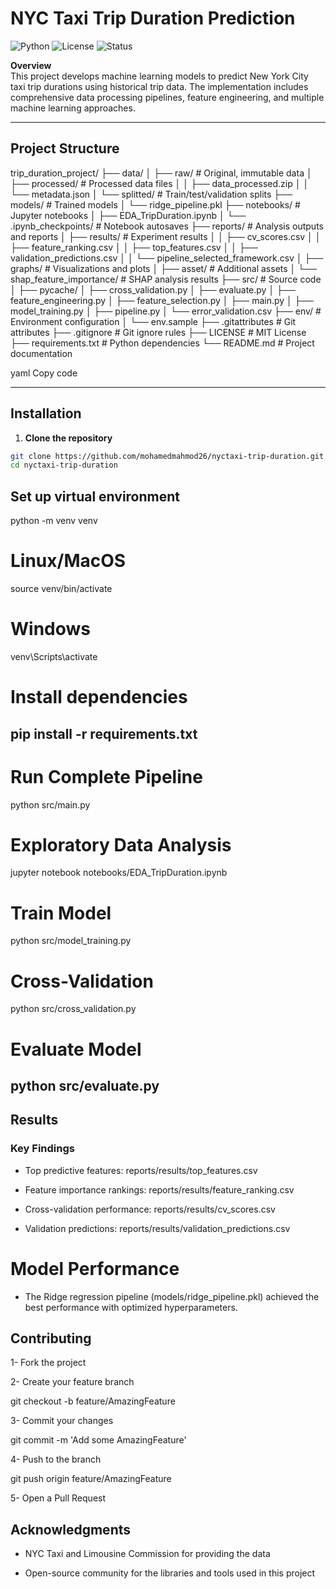 # NYC Taxi Trip Duration Prediction

![Python](https://img.shields.io/badge/python-3.10-blue)
![License](https://img.shields.io/badge/license-MIT-green)
![Status](https://img.shields.io/badge/status-Active-brightgreen)

 **Overview**  
This project develops machine learning models to predict New York City taxi trip durations using historical trip data. The implementation includes comprehensive data processing pipelines, feature engineering, and multiple machine learning approaches.

---

##  Project Structure


trip_duration_project/
├── data/
│ ├── raw/ # Original, immutable data
│ ├── processed/ # Processed data files
│ │ ├── data_processed.zip
│ │ └── metadata.json
│ └── splitted/ # Train/test/validation splits
├── models/ # Trained models
│ └── ridge_pipeline.pkl
├── notebooks/ # Jupyter notebooks
│ ├── EDA_TripDuration.ipynb
│ └── .ipynb_checkpoints/ # Notebook autosaves
├── reports/ # Analysis outputs and reports
│ ├── results/ # Experiment results
│ │ ├── cv_scores.csv
│ │ ├── feature_ranking.csv
│ │ ├── top_features.csv
│ │ ├── validation_predictions.csv
│ │ └── pipeline_selected_framework.csv
│ ├── graphs/ # Visualizations and plots
│ ├── asset/ # Additional assets
│ └── shap_feature_importance/ # SHAP analysis results
├── src/ # Source code
│ ├── pycache/
│ ├── cross_validation.py
│ ├── evaluate.py
│ ├── feature_engineering.py
│ ├── feature_selection.py
│ ├── main.py
│ ├── model_training.py
│ ├── pipeline.py
│ └── error_validation.csv
├── env/ # Environment configuration
│ └── env.sample
├── .gitattributes # Git attributes
├── .gitignore # Git ignore rules
├── LICENSE # MIT License
├── requirements.txt # Python dependencies
└── README.md # Project documentation

yaml
Copy code



---

##  Installation

1. **Clone the repository**
```bash
git clone https://github.com/mohamedmahmod26/nyctaxi-trip-duration.git
cd nyctaxi-trip-duration
``` 

## Set up virtual environment
python -m venv venv
# Linux/MacOS
source venv/bin/activate
# Windows
venv\Scripts\activate
# Install dependencies
pip install -r requirements.txt
--- 

# Run Complete Pipeline
python src/main.py
# Exploratory Data Analysis
jupyter notebook notebooks/EDA_TripDuration.ipynb
# Train Model
python src/model_training.py
# Cross-Validation
python src/cross_validation.py
# Evaluate Model
python src/evaluate.py
---
## Results

### Key Findings

- Top predictive features: reports/results/top_features.csv

- Feature importance rankings: reports/results/feature_ranking.csv

- Cross-validation performance: reports/results/cv_scores.csv

- Validation predictions: reports/results/validation_predictions.csv

# Model Performance

- The Ridge regression pipeline (models/ridge_pipeline.pkl) achieved the best performance with optimized hyperparameters.

## Contributing

1- Fork the project

2- Create your feature branch

git checkout -b feature/AmazingFeature


3- Commit your changes

git commit -m 'Add some AmazingFeature'


4- Push to the branch

git push origin feature/AmazingFeature


5- Open a Pull Request

## Acknowledgments

- NYC Taxi and Limousine Commission for providing the data

- Open-source community for the libraries and tools used in this project